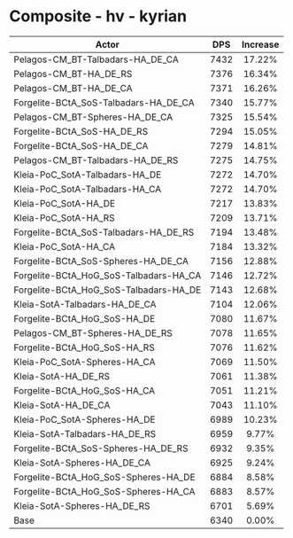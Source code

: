 # Composite - hv - kyrian
| Actor | DPS | Increase |
|---|:---:|:---:|
|Pelagos-CM_BT-Talbadars-HA_DE_CA|7432|17.22%|
|Pelagos-CM_BT-HA_DE_RS|7376|16.34%|
|Pelagos-CM_BT-HA_DE_CA|7371|16.26%|
|Forgelite-BCtA_SoS-Talbadars-HA_DE_CA|7340|15.77%|
|Pelagos-CM_BT-Spheres-HA_DE_CA|7325|15.54%|
|Forgelite-BCtA_SoS-HA_DE_RS|7294|15.05%|
|Forgelite-BCtA_SoS-HA_DE_CA|7279|14.81%|
|Pelagos-CM_BT-Talbadars-HA_DE_RS|7275|14.75%|
|Kleia-PoC_SotA-Talbadars-HA_DE|7272|14.70%|
|Kleia-PoC_SotA-Talbadars-HA_CA|7272|14.70%|
|Kleia-PoC_SotA-HA_DE|7217|13.83%|
|Kleia-PoC_SotA-HA_RS|7209|13.71%|
|Forgelite-BCtA_SoS-Talbadars-HA_DE_RS|7194|13.48%|
|Kleia-PoC_SotA-HA_CA|7184|13.32%|
|Forgelite-BCtA_SoS-Spheres-HA_DE_CA|7156|12.88%|
|Forgelite-BCtA_HoG_SoS-Talbadars-HA_CA|7146|12.72%|
|Forgelite-BCtA_HoG_SoS-Talbadars-HA_DE|7143|12.68%|
|Kleia-SotA-Talbadars-HA_DE_CA|7104|12.06%|
|Forgelite-BCtA_HoG_SoS-HA_DE|7080|11.67%|
|Pelagos-CM_BT-Spheres-HA_DE_RS|7078|11.65%|
|Forgelite-BCtA_HoG_SoS-HA_RS|7076|11.62%|
|Kleia-PoC_SotA-Spheres-HA_CA|7069|11.50%|
|Kleia-SotA-HA_DE_RS|7061|11.38%|
|Forgelite-BCtA_HoG_SoS-HA_CA|7051|11.21%|
|Kleia-SotA-HA_DE_CA|7043|11.10%|
|Kleia-PoC_SotA-Spheres-HA_DE|6989|10.23%|
|Kleia-SotA-Talbadars-HA_DE_RS|6959|9.77%|
|Forgelite-BCtA_SoS-Spheres-HA_DE_RS|6932|9.35%|
|Kleia-SotA-Spheres-HA_DE_CA|6925|9.24%|
|Forgelite-BCtA_HoG_SoS-Spheres-HA_DE|6884|8.58%|
|Forgelite-BCtA_HoG_SoS-Spheres-HA_CA|6883|8.57%|
|Kleia-SotA-Spheres-HA_DE_RS|6701|5.69%|
|Base|6340|0.00%|
